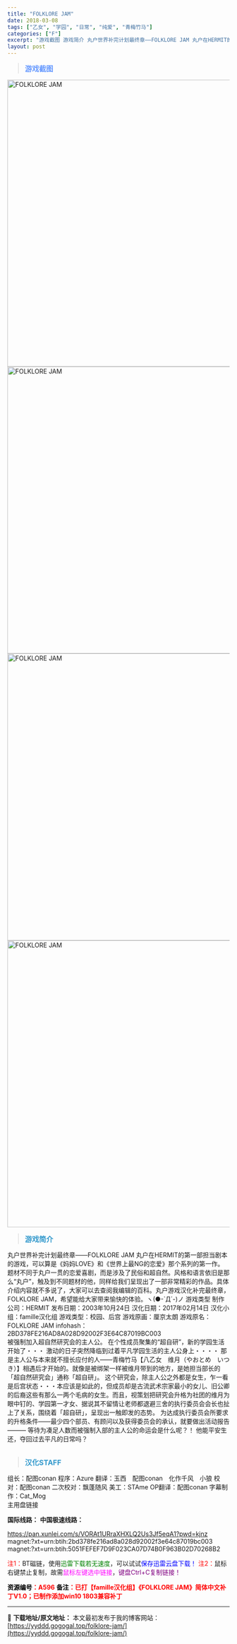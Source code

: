```yaml
---
title: "FOLKLORE JAM"
date: 2018-03-08
tags: ["乙女", "学园", "日常", "纯爱", "青梅竹马"]
categories: ["F"]
excerpt: "游戏截图 游戏简介 丸户世界补完计划最终章——FOLKLORE JAM 丸户在HERMIT的第一部担当剧本的游戏，可以算是《妈妈LOVE》和《世界上最NG的恋爱》那个系列的第一作。题材不同于丸户一贯的恋爱喜剧，而是涉及了民俗和超自然。风格和语言依旧是那么“丸户”，触及到不同题材的他，同样给我们呈现出&hellip;"
layout: post
---
```


<div>
<blockquote><b><span style="font-size: 12pt; color: #6699ff;">游戏截图</span></b></blockquote>
<div><img title="点击放大" src="https://yyddd.gogogal.top/wp-content/uploads/2025/04/20250429_6810fd2e8a02d.webp" alt="FOLKLORE JAM" width="650" /></div>
<div><img title="点击放大" src="https://yyddd.gogogal.top/wp-content/uploads/2025/04/20250429_6810fd2fe3996.webp" alt="FOLKLORE JAM" width="650" /></div>
<div><img title="点击放大" src="https://yyddd.gogogal.top/wp-content/uploads/2025/04/20250429_6810fd31a94d8.webp" alt="FOLKLORE JAM" width="650" /></div>
<div><img title="点击放大" src="https://yyddd.gogogal.top/wp-content/uploads/2025/04/20250429_6810fd3478c3a.webp" alt="FOLKLORE JAM" width="650" /></div>
<blockquote><b><span style="font-size: 12pt; color: #3399cc;">游戏简介</span></b></blockquote>
丸户世界补完计划最终章——FOLKLORE JAM
丸户在HERMIT的第一部担当剧本的游戏，可以算是《妈妈LOVE》和《世界上最NG的恋爱》那个系列的第一作。题材不同于丸户一贯的恋爱喜剧，而是涉及了民俗和超自然。风格和语言依旧是那么“丸户”，触及到不同题材的他，同样给我们呈现出了一部非常精彩的作品。具体介绍内容就不多说了，大家可以去查阅我编辑的百科。丸户游戏汉化补完最终章，FOLKLORE JAM，希望能给大家带来愉快的体验。ヽ(●-`Д´-)ノ
游戏类型
制作公司：HERMIT
发布日期：2003年10月24日
汉化日期：2017年02月14日
汉化小组：famille汉化组
游戏类型：校园、后宫
游戏原画：厘京太朗
游戏原名：FOLKLORE JAM
infohash：2BD378FE216AD8A028D92002F3E64C87019BC003
<div>被强制加入超自然研究会的主人公。
在个性成员聚集的“超自研”，新的学园生活开始了・・・
激动的日子突然降临到过着平凡学园生活的主人公身上・・・・
那是主人公与本来就不擅长应付的人——青梅竹马【八乙女　维月（やおとめ　いつき）】相遇后才开始的。就像是被绑架一样被维月带到的地方，是她担当部长的「超自然研究会」通称「超自研」。
这个研究会，除主人公之外都是女生，乍一看是后宫状态・・・本应该是如此的，但成员却是古流武术宗家最小的女儿、旧公卿的后裔这些有那么一两个毛病的女生。而且，视策划把研究会升格为社团的维月为眼中钉的、学园第一才女、据说其不留情让老师都退避三舍的执行委员会会长也扯上了关系，围绕着「超自研」，呈现出一触即发的态势。
为达成执行委员会所要求的升格条件——最少四个部员、有顾问以及获得委员会的承认，就要做出活动报告―――
等待为凑足人数而被强制入部的主人公的命运会是什么呢？！
他能平安生还，夺回过去平凡的日常吗？</div>
&nbsp;
<blockquote><b><span style="font-size: 12pt; color: #3399cc;">汉化STAFF</span></b></blockquote>
<div>组长：配图conan
程序：Azure
翻译：玉西　配图conan　化作千风　小狼
校对：配图conan
二次校对：飘蓬随风
美工：STAme
OP翻译：配图conan
字幕制作：Cat_Mog</div>
</div>
<div class="panel panel-primary">
<div class="panel-heading">主用盘链接</div>
<div class="panel-body">

<b>国际线路：</b>
<b>中国极速线路：</b>

<!--wechatfans start-->

https://pan.xunlei.com/s/VORAt1URraXHXLQ2Us3Jf5eqA1?pwd=kjnz
magnet:?xt=urn:btih:2bd378fe216ad8a028d92002f3e64c87019bc003
magnet:?xt=urn:btih:5051FEFEF7D9F023CA07D74B0F963B02D70268B2

<!--wechatfans end-->
<span style="color: #ff0000;">注1：</span>BT磁链，使用<span style="color: #008000;">迅雷下载若无速度</span>，可以试试<span style="color: #0000ff;">保存迅雷云盘下载！</span>
<span style="color: #ff0000;">注2：</span>鼠标右键禁止复制，故需<span style="color: #ff00ff;">鼠标左键选中链接</span>，<span style="color: #800080;">键盘Ctrl+C复制链接！</span>

</div>
<div class="panel-footer"><span style="color: #ff0000;"><b><span style="color: #000000;">资源编号</span>：A596</b></span>
<span style="color: #ff0000;"><b><span style="color: #000000;">备注</span>：已打【famille汉化组】《FOLKLORE JAM》简体中文补丁V1.0；已制作添加win10 1803兼容补丁</b></span></div>
</div>

---
📖 **下载地址/原文地址：** 本文最初发布于我的博客网站：[https://yyddd.gogogal.top/folklore-jam/](https://yyddd.gogogal.top/folklore-jam/)
